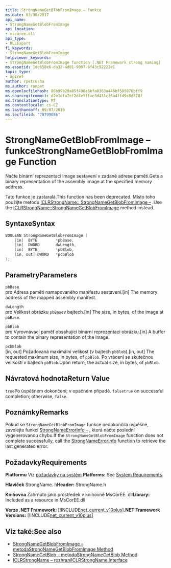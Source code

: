 ```yaml
---
title: StrongNameGetBlobFromImage – funkce
ms.date: 03/30/2017
api_name:
- StrongNameGetBlobFromImage
api_location:
- mscoree.dll
api_type:
- DLLExport
f1_keywords:
- StrongNameGetBlobFromImage
helpviewer_keywords:
- StrongNameGetBlobFromImage function [.NET Framework strong naming]
ms.assetid: 1de658e6-da32-4d01-9097-6f43c92222e1
topic_type:
- apiref
author: rpetrusha
ms.author: ronpet
ms.openlocfilehash: 86b99b29a85f498a6bfa0363a446bf589876bff9
ms.sourcegitcommit: d2e1dfa7ef2d4e9ffae3d431cf6a4ffd9c8d378f
ms.translationtype: MT
ms.contentlocale: cs-CZ
ms.lasthandoff: 09/07/2019
ms.locfileid: "70799086"
---
```

# <a name="strongnamegetblobfromimage-function"></a><span data-ttu-id="cc653-102">StrongNameGetBlobFromImage – funkce</span><span class="sxs-lookup"><span data-stu-id="cc653-102">StrongNameGetBlobFromImage Function</span></span>
<span data-ttu-id="cc653-103">Načte binární reprezentaci image sestavení v zadané adrese paměti.</span><span class="sxs-lookup"><span data-stu-id="cc653-103">Gets a binary representation of the assembly image at the specified memory address.</span></span>  
  
 <span data-ttu-id="cc653-104">Tato funkce je zastaralá.</span><span class="sxs-lookup"><span data-stu-id="cc653-104">This function has been deprecated.</span></span> <span data-ttu-id="cc653-105">Místo toho použijte metodu [ICLRStrongName:: StrongNameGetBlobFromImage –](../hosting/iclrstrongname-strongnamegetblobfromimage-method.md) .</span><span class="sxs-lookup"><span data-stu-id="cc653-105">Use the [ICLRStrongName::StrongNameGetBlobFromImage](../hosting/iclrstrongname-strongnamegetblobfromimage-method.md) method instead.</span></span>  
  
## <a name="syntax"></a><span data-ttu-id="cc653-106">Syntaxe</span><span class="sxs-lookup"><span data-stu-id="cc653-106">Syntax</span></span>  
  
```cpp  
BOOLEAN StrongNameGetBlobFromImage (  
    [in]  BYTE        *pbBase,  
    [in]  DWORD       dwLength,  
    [in]  BYTE        *pbBlob,  
    [in, out] DWORD   *pcbBlob  
);  
```  
  
## <a name="parameters"></a><span data-ttu-id="cc653-107">Parametry</span><span class="sxs-lookup"><span data-stu-id="cc653-107">Parameters</span></span>  
 `pbBase`  
 <span data-ttu-id="cc653-108">pro Adresa paměti namapovaného manifestu sestavení.</span><span class="sxs-lookup"><span data-stu-id="cc653-108">[in] The memory address of the mapped assembly manifest.</span></span>  
  
 `dwLength`  
 <span data-ttu-id="cc653-109">pro Velikost obrázku `pbBase`v bajtech.</span><span class="sxs-lookup"><span data-stu-id="cc653-109">[in] The size, in bytes, of the image at `pbBase`.</span></span>  
  
 `pbBlob`  
 <span data-ttu-id="cc653-110">pro Vyrovnávací paměť obsahující binární reprezentaci obrázku.</span><span class="sxs-lookup"><span data-stu-id="cc653-110">[in] A buffer to contain the binary representation of the image.</span></span>  
  
 `pcbBlob`  
 <span data-ttu-id="cc653-111">[in, out] Požadovaná maximální velikost (v bajtech `pbBlob`).</span><span class="sxs-lookup"><span data-stu-id="cc653-111">[in, out] The requested maximum size, in bytes, of `pbBlob`.</span></span> <span data-ttu-id="cc653-112">Po vrácení se skutečnou velikostí v bajtech `pbBlob`.</span><span class="sxs-lookup"><span data-stu-id="cc653-112">Upon return, the actual size, in bytes, of `pbBlob`.</span></span>  
  
## <a name="return-value"></a><span data-ttu-id="cc653-113">Návratová hodnota</span><span class="sxs-lookup"><span data-stu-id="cc653-113">Return Value</span></span>  
 <span data-ttu-id="cc653-114">`true`Po úspěšném dokončení; v opačném případě. `false`</span><span class="sxs-lookup"><span data-stu-id="cc653-114">`true` on successful completion; otherwise, `false`.</span></span>  
  
## <a name="remarks"></a><span data-ttu-id="cc653-115">Poznámky</span><span class="sxs-lookup"><span data-stu-id="cc653-115">Remarks</span></span>  
 <span data-ttu-id="cc653-116">Pokud se `StrongNameGetBlobFromImage` funkce nedokončila úspěšně, zavolejte funkci [StrongNameErrorInfo –](strongnameerrorinfo-function.md) , která načte poslední vygenerovanou chybu.</span><span class="sxs-lookup"><span data-stu-id="cc653-116">If the `StrongNameGetBlobFromImage` function does not complete successfully, call the [StrongNameErrorInfo](strongnameerrorinfo-function.md) function to retrieve the last generated error.</span></span>  
  
## <a name="requirements"></a><span data-ttu-id="cc653-117">Požadavky</span><span class="sxs-lookup"><span data-stu-id="cc653-117">Requirements</span></span>  
 <span data-ttu-id="cc653-118">**Platformu** Viz [požadavky na systém](../../get-started/system-requirements.md).</span><span class="sxs-lookup"><span data-stu-id="cc653-118">**Platforms:** See [System Requirements](../../get-started/system-requirements.md).</span></span>  
  
 <span data-ttu-id="cc653-119">**Hlaviček** StrongName. h</span><span class="sxs-lookup"><span data-stu-id="cc653-119">**Header:** StrongName.h</span></span>  
  
 <span data-ttu-id="cc653-120">**Knihovna** Zahrnuto jako prostředek v knihovně MsCorEE. dll</span><span class="sxs-lookup"><span data-stu-id="cc653-120">**Library:** Included as a resource in MsCorEE.dll</span></span>  
  
 <span data-ttu-id="cc653-121">**Verze .NET Framework:** [!INCLUDE[net_current_v10plus](../../../../includes/net-current-v10plus-md.md)]</span><span class="sxs-lookup"><span data-stu-id="cc653-121">**.NET Framework Versions:** [!INCLUDE[net_current_v10plus](../../../../includes/net-current-v10plus-md.md)]</span></span>  
  
## <a name="see-also"></a><span data-ttu-id="cc653-122">Viz také:</span><span class="sxs-lookup"><span data-stu-id="cc653-122">See also</span></span>

- [<span data-ttu-id="cc653-123">StrongNameGetBlobFromImage – metoda</span><span class="sxs-lookup"><span data-stu-id="cc653-123">StrongNameGetBlobFromImage Method</span></span>](../hosting/iclrstrongname-strongnamegetblobfromimage-method.md)
- [<span data-ttu-id="cc653-124">StrongNameGetBlob – metoda</span><span class="sxs-lookup"><span data-stu-id="cc653-124">StrongNameGetBlob Method</span></span>](../hosting/iclrstrongname-strongnamegetblob-method.md)
- [<span data-ttu-id="cc653-125">ICLRStrongName – rozhraní</span><span class="sxs-lookup"><span data-stu-id="cc653-125">ICLRStrongName Interface</span></span>](../hosting/iclrstrongname-interface.md)
